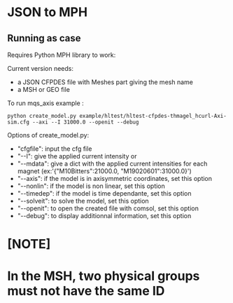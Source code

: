 # JSON to MPH

## Running as case

Requires Python MPH library to work:

Current version needs:
- a JSON CFPDES file with Meshes part giving the mesh name
- a MSH or GEO file

To run mqs_axis example :

```
python create_model.py example/hltest/hltest-cfpdes-thmagel_hcurl-Axi-sim.cfg --axi --I 31000.0 --openit --debug
```

Options of create_model.py:
- "cfgfile": input the cfg file
- "--I": give the applied current intensity
or 
- "--mdata": give a dict with the applied current intensities for each magnet (ex:'{"M10Bitters":21000.0, "M19020601":31000.0}')
- "--axis": if the model is in axisymmetric coordinates, set this option
- "--nonlin": if the model is non linear, set this option
- "--timedep": if the model is time dependante, set this option
- "--solveit": to solve the model, set this option
- "--openit": to open the created file with comsol, set this option
- "--debug": to display additionnal information, set this option

[NOTE]
====
In the MSH, two physical groups must not have the same ID
====